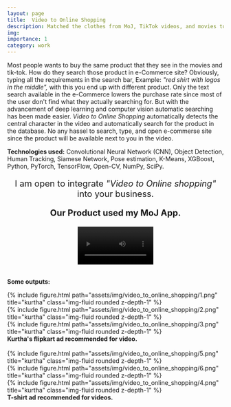 ```yaml
---
layout: page
title:  Video to Online Shopping
description: Matched the clothes from MoJ, TikTok videos, and movies to similar items in an online shop (Flipkart and Amazon). Similar (category, color, pattern) product ads as video items were recommended from an online shop.
img:
importance: 1
category: work
---
```


Most people wants to buy the same product that they see in the movies and tik-tok. How do they search those product in e-Commerce site? Obviously, typing all the requirements in the search bar, Example: <em> "red shirt with logos in the middle", </em> with this you end up with different product. Only the text search available in the e-Commerce lowers the purchase rate since most of the user don't find what they actually searching for. But with the advancement of deep learning and computer vision automatic searching has been made easier. <em>Video to Online Shopping</em> automatically detects the central character in the video and automatically search for the product in the database. No any hassel to search, type, and open e-commerse site since the product will be available next to you in the video.

<b>Technologies used:</b> Convolutional Neural Network (CNN), Object Detection, Human Tracking, Siamese Network, Pose
estimation, K-Means, XGBoost, Python, PyTorch, TensorFlow, Open-CV, NumPy, SciPy.

<center>
<p style="font-size:20px">I am open to integrate <em>"Video to Online shopping"</em> into your business.<b> </b></p>
</center>

<center>
<p style="font-size:20px"> <b>Our Product used my MoJ App. </b></p>
</center>

<div class="myvideo">
   <center>
   <video  style="display:block; width:35%; height:auto;" autoplay controls loop="loop">
       <source src="https://drive.google.com/uc?export=download&id=1xHyM1azTvdIVtSgsiyrCpc6I4tyl2GkQ" type="video/mp4" />

   </video>
   </center>
</div>
<br />

<b>Some outputs:</b>
<br />
<div class="row">
    <div class="col-sm mt-3 mt-md-0">
        {% include figure.html path="assets/img/video_to_online_shopping/1.png" title="kurtha" class="img-fluid rounded z-depth-1" %}
    </div>
</div>
<div class="row">
    <div class="col-sm mt-3 mt-md-0">
        {% include figure.html path="assets/img/video_to_online_shopping/2.png" title="kurtha" class="img-fluid rounded z-depth-1" %}
    </div>
</div>
<div class="col-sm mt-3 mt-md-0">
        {% include figure.html path="assets/img/video_to_online_shopping/3.png" title="kurtha" class="img-fluid rounded z-depth-1" %}
</div>
<div class="caption">
    <b>Kurtha's flipkart ad recommended for video.</b>
</div>

<br />
<div class="row">
    <div class="col-sm mt-3 mt-md-0">
        {% include figure.html path="assets/img/video_to_online_shopping/5.png" title="kurtha" class="img-fluid rounded z-depth-1" %}
    </div>
</div>
<div class="row">
    <div class="col-sm mt-3 mt-md-0">
        {% include figure.html path="assets/img/video_to_online_shopping/6.png" title="kurtha" class="img-fluid rounded z-depth-1" %}
    </div>
    <div class="col-sm mt-3 mt-md-0">
        {% include figure.html path="assets/img/video_to_online_shopping/4.png" title="kurtha" class="img-fluid rounded z-depth-1" %}
    </div>
</div>
<div class="caption">
    <b>T-shirt ad recommended for videos.</b>
</div>
